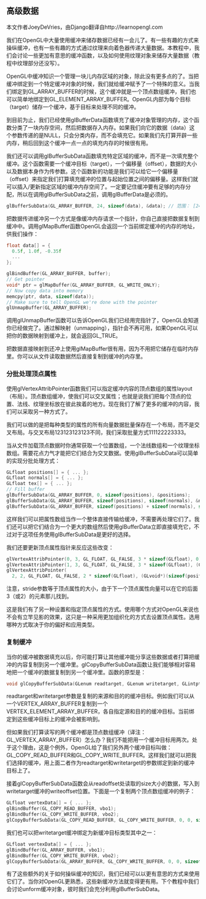 ## 高级数据

本文作者JoeyDeVries，由Django翻译自http://learnopengl.com

我们在OpenGL中大量使用缓冲来储存数据已经有一会儿了。有一些有趣的方式来操纵缓冲，也有一些有趣的方式通过纹理来向着色器传递大量数据。本教程中，我们会讨论一些更加有意思的缓冲函数，以及如何使用纹理对象来储存大量数据（教程中纹理部分还没写）。

OpenGL中缓冲知识一个管理一块儿内存区域的对象，除此没有更多点的了。当把缓冲绑定到一个特定缓冲对象的时候，我们就给缓冲赋予了一个特殊的意义。当我们绑定到GL_ARRAY_BUFFER的时候，这个缓冲就是一个顶点数组缓冲，我们也可以简单地绑定到GL_ELEMENT_ARRAY_BUFFER。OpenGL内部为每个目标（target）储存一个缓冲，基于目标来处理不同的缓冲。

到目前为止，我们已经使用glBufferData函数填充了缓冲对象管理的内存，这个函数分类了一块内存空间，然后把数据存入内存。如果我们向它的数据（data）这个参数传递的是NULL，只会分类内存，而不会填充它。如果我们先打算开辟一些内存，稍后回到这个缓冲一点一点的填充内存的时候很有用。

我们还可以调用glBufferSubData函数填充特定区域的缓冲，而不是一次填充整个缓冲。这个函数需要一个缓冲目标（target），一个偏移量（offset），数据的大小以及数据本身作为传参数。这个函数新的功能是我们可以给它一个偏移量（offset）来指定我们打算填充缓冲的位置与起始位置之间的偏移量。这样我们就可以插入/更新指定区域的缓冲内存空间了。一定要记住缓冲要有足够的内存分配，所以在调用glBufferSubData之前，调用glBufferData是必须的。

```c++
glBufferSubData(GL_ARRAY_BUFFER, 24, sizeof(data), &data); // 范围： [24, 24 + sizeof(data)]
```

把数据传进缓冲另一个方式是像缓冲内存请求一个指针，你自己直接把数据复制到缓冲中。调用glMapBuffer函数OpenGL会返回一个当前绑定缓冲的内存的地址，供我们操作：

```c++
float data[] = {
  0.5f, 1.0f, -0.35f
  ...
};

glBindBuffer(GL_ARRAY_BUFFER, buffer);
// Get pointer
void* ptr = glMapBuffer(GL_ARRAY_BUFFER, GL_WRITE_ONLY);
// Now copy data into memory
memcpy(ptr, data, sizeof(data));
// Make sure to tell OpenGL we're done with the pointer
glUnmapBuffer(GL_ARRAY_BUFFER);
```

调用glUnmapBuffer函数可以告诉OpenGL我们已经用完指针了，OpenGL会知道你已经做完了。通过解映射（unmapping），指针会不再可用，如果OpenGL可以把你的数据映射到缓冲上，就会返回GL_TRUE。

把数据直接映射到还冲上使用glMapBuffer很有用，因为不用把它储存在临时内存里。你可以从文件读取数据然后直接复制到缓冲的内存里。

### 分批处理顶点属性

使用glVertexAttribPointer函数我们可以指定缓冲内容的顶点数组的属性layout（布局）。顶点数组缓冲，使我们可以交叉属性；也就是说我们把每个顶点的位置、法线、纹理坐标放在彼此挨着的地方。现在我们了解了更多的缓冲的内容，我们可以采取另一种方式了。

我们可以做的是把每种类型的属性的所有向量数据批量保存在一个布局，而不是交叉布局。与交叉布局123123123123不同，我们采取批量方式111122223333。

当从文件加载顶点数据时你通常获取一个位置数组，一个法线数组和一个纹理坐标数组。需要花点力气才能把它们结合为交叉数据。使用glBufferSubData可以简单的实现分批处理方式：

```c++
GLfloat positions[] = { ... };
GLfloat normals[] = { ... };
GLfloat tex[] = { ... };
// Fill buffer
glBufferSubData(GL_ARRAY_BUFFER, 0, sizeof(positions), &positions);
glBufferSubData(GL_ARRAY_BUFFER, sizeof(positions), sizeof(normals), &normals);
glBufferSubData(GL_ARRAY_BUFFER, sizeof(positions) + sizeof(normals), sizeof(tex), &tex);
```

这样我们可以把属性数组当作一个整体直接传输给缓冲，不需要再处理它们了。我们还可以把它们结合为一个更大的数组然后使用glBufferData立即直接填充它，不过对于这项任务使用glBufferSubData是更好的选择。

我们还要更新顶点属性指针来反应这些改变：

```c++
glVertexAttribPointer(0, 3, GL_FLOAT, GL_FALSE, 3 * sizeof(GLfloat), 0);  
glVertexAttribPointer(1, 3, GL_FLOAT, GL_FALSE, 3 * sizeof(GLfloat), (GLvoid*)(sizeof(positions)));  
glVertexAttribPointer(
  2, 2, GL_FLOAT, GL_FALSE, 2 * sizeof(GLfloat), (GLvoid*)(sizeof(positions) + sizeof(normals)));
```

注意，stride参数等于顶点属性的大小，由于下一个顶点属性向量可以在它的后面3（或2）的元素那儿找到。

这是我们有了另一种设置和指定顶点属性的方式。使用哪个方式对OpenGL来说也不会有立竿见影的效果，这只是一种采用更加组织化的方式去设置顶点属性。选用哪种方式取决于你的偏好和应用类型。

 ### 复制缓冲

当你的缓冲被数据填充以后，你可能打算让其他缓冲能分享这些数据或者打算把缓冲的内容复制到另一个缓冲里。glCopyBufferSubData函数让我们能够相对容易地把一个缓冲的数据复制到另一个缓冲里。函数的原型是：

```c++
void glCopyBufferSubData(GLenum readtarget, GLenum writetarget, GLintptr readoffset, GLintptr writeoffset, GLsizeiptr size);
```

readtarget和writetarget参数是复制的来源和目的的缓冲目标。例如我们可以从一个VERTEX_ARRAY_BUFFER复制到一个VERTEX_ELEMENT_ARRAY_BUFFER，各自指定源和目的的缓冲目标。当前绑定到这些缓冲目标上的缓冲会被影响到。

但如果我们打算读写的两个缓冲都是顶点数组缓冲（译注：GL_VERTEX_ARRAY_BUFFER）怎么办？我们不能把用一个缓冲目标用两次。处于这个理由，这是个例外，OpenGL给了我们另外两个缓冲目标叫做：GL_COPY_READ_BUFFER和GL_COPY_WRITE_BUFFER。这样我们就可以把我们选择的缓冲，用上面二者作为readtarget和writetarget的参数绑定到新的缓冲目标上了。

接着glCopyBufferSubData函数会从readoffset处读取的size大小的数据，写入到writetarget缓冲的writeoffset位置。下面是一个复制两个顶点数组缓冲的例子：

```c++
GLfloat vertexData[] = { ... };
glBindBuffer(GL_COPY_READ_BUFFER, vbo1);
glBindBuffer(GL_COPY_WRITE_BUFFER, vbo2);
glCopyBufferSubData(GL_COPY_READ_BUFFER, GL_COPY_WRITE_BUFFER, 0, 0, sizeof(vertexData));
```

我们也可以把writetarget缓冲绑定为新缓冲目标类型其中之一：

```c++
GLfloat vertexData[] = { ... };
glBindBuffer(GL_ARRAY_BUFFER, vbo1);
glBindBuffer(GL_COPY_WRITE_BUFFER, vbo2);
glCopyBufferSubData(GL_ARRAY_BUFFER, GL_COPY_WRITE_BUFFER, 0, 0, sizeof(vertexData));
```

有了这些额外的关于如何操纵缓冲的知识，我们已经可以以更有意思的方式来使用它们了。当你对OpenGL更熟悉，这些新缓冲方法就变得更有用。下个教程中我们会讨论unform缓冲对象，彼时我们会充分利用glBufferSubData。